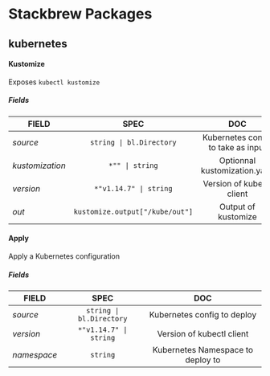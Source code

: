 # Stackbrew Packages

## kubernetes

#### Kustomize

Exposes `kubectl kustomize`

##### Fields

| FIELD             | SPEC                                | DOC                                  |
| -------------     |:-------------:                      |:-------------:                       |
|*source*           |``string \| bl.Directory``           |Kubernetes config to take as input    |
|*kustomization*    |``*"" \| string``                    |Optionnal kustomization.yaml          |
|*version*          |``*"v1.14.7" \| string``             |Version of kubectl client             |
|*out*              |``kustomize.output["/kube/out"]``    |Output of kustomize                   |

#### Apply

Apply a Kubernetes configuration

##### Fields

| FIELD            | SPEC                         | DOC                                 |
| -------------    |:-------------:               |:-------------:                      |
|*source*          |``string \| bl.Directory``    |Kubernetes config to deploy          |
|*version*         |``*"v1.14.7" \| string``      |Version of kubectl client            |
|*namespace*       |``string``                    |Kubernetes Namespace to deploy to    |
